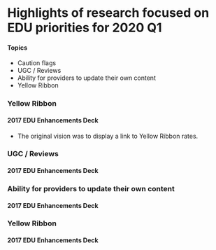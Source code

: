 # Highlights of research focused on EDU priorities for 2020 Q1

#### Topics
* Caution flags
* UGC / Reviews
* Ability for providers to update their own content
* Yellow Ribbon


### Yellow Ribbon
#### 2017 EDU Enhancements Deck
* The original vision was to display a link to Yellow Ribbon rates.

### UGC / Reviews
#### 2017 EDU Enhancements Deck


### Ability for providers to update their own content
#### 2017 EDU Enhancements Deck


### Yellow Ribbon
#### 2017 EDU Enhancements Deck
